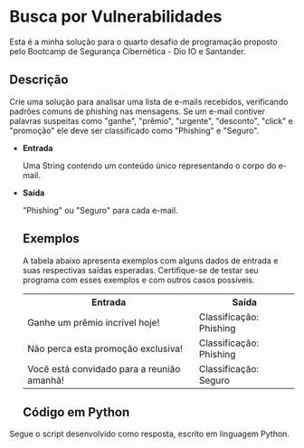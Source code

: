 <h1>Busca por Vulnerabilidades</h1>

Esta é a minha solução para o quarto desafio de programação proposto pelo Bootcamp de Segurança Cibernética - Dio IO e Santander.

<h2>Descrição</h2>
Crie uma solução para analisar uma lista de e-mails recebidos, verificando padrões comuns de phishing nas mensagens. Se um e-mail contiver palavras suspeitas como "ganhe", "prêmio", "urgente", "desconto", "click" e "promoção" ele deve ser classificado como "Phishing" e "Seguro".

+ <b>Entrada</b>

  Uma String contendo um conteúdo único representando o corpo do e-mail.
  
+ <b>Saída</b>

  "Phishing" ou "Seguro" para cada e-mail.
  
  <h2>Exemplos</h2>

  A tabela abaixo apresenta exemplos com alguns dados de entrada e suas respectivas saídas esperadas. Certifique-se de testar seu programa com esses exemplos e com outros casos possíveis.

  <table >
    <tr>
      <th><b>Entrada</b></th>
      <th><b>Saída</b></th>
    </tr>

    <tr>
      <td>Ganhe um prêmio incrível hoje!</td>
      <td>Classificação: Phishing</td>
    </tr>

    <tr>
      <td>Não perca esta promoção exclusiva!</td>
      <td>Classificação: Phishing</td>
    </tr>

     <tr>
      <td>Você está convidado para a reunião amanhã!</td>
      <td>Classificação: Seguro</td>
    </tr>

  </table>

  <h2><b>Código em Python</b></h2>
Segue o script desenvolvido como resposta, escrito em linguagem Python.
